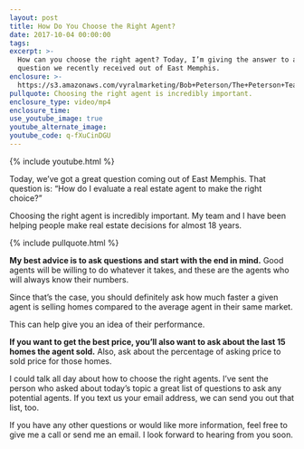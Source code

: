 ```yaml
---
layout: post
title: How Do You Choose the Right Agent?
date: 2017-10-04 00:00:00
tags:
excerpt: >-
  How can you choose the right agent? Today, I’m giving the answer to a great
  question we recently received out of East Memphis.
enclosure: >-
  https://s3.amazonaws.com/vyralmarketing/Bob+Peterson/The+Peterson+Team+A+great+question+from+East+Memphis.mp4
pullquote: Choosing the right agent is incredibly important.
enclosure_type: video/mp4
enclosure_time:
use_youtube_image: true
youtube_alternate_image:
youtube_code: q-fXuCinDGU
---
```



{% include youtube.html %}

Today, we’ve got a great question coming out of East Memphis. That question is: “How do I evaluate a real estate agent to make the right choice?”

Choosing the right agent is incredibly important. My team and I have been helping people make real estate decisions for almost 18 years.

{% include pullquote.html %}

**My best advice is to ask questions and start with the end in mind.** Good agents will be willing to do whatever it takes, and these are the agents who will always know their numbers.

Since that’s the case, you should definitely ask how much faster a given agent is selling homes compared to the average agent in their same market.

This can help give you an idea of their performance.

**If you want to get the best price, you’ll also want to ask about the last 15 homes the agent sold.** Also, ask about the percentage of asking price to sold price for those homes.

I could talk all day about how to choose the right agents. I’ve sent the person who asked about today’s topic a great list of questions to ask any potential agents. If you text us your email address, we can send you out that list, too.

If you have any other questions or would like more information, feel free to give me a call or send me an email. I look forward to hearing from you soon.